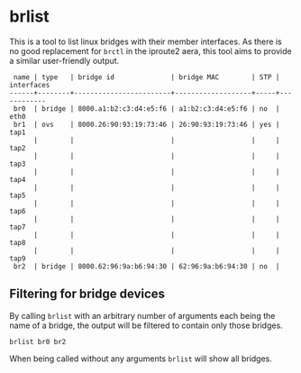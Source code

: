 brlist
======

This is a tool to list linux bridges with their member interfaces.
As there is no good replacement for `brctl` in the iproute2 aera,
this tool aims to provide a similar user-friendly output.

```
 name | type   | bridge id              | bridge MAC        | STP | interfaces
------+--------+------------------------+-------------------+-----+------------
 br0  | bridge | 8000.a1:b2:c3:d4:e5:f6 | a1:b2:c3:d4:e5:f6 | no  | eth0
 br1  | ovs    | 8000.26:90:93:19:73:46 | 26:90:93:19:73:46 | yes | tap1
      |        |                        |                   |     | tap2
      |        |                        |                   |     | tap3
      |        |                        |                   |     | tap4
      |        |                        |                   |     | tap5
      |        |                        |                   |     | tap6
      |        |                        |                   |     | tap7
      |        |                        |                   |     | tap8
      |        |                        |                   |     | tap9
 br2  | bridge | 8000.62:96:9a:b6:94:30 | 62:96:9a:b6:94:30 | no  |
```


Filtering for bridge devices
----------------------------

By calling `brlist` with an arbitrary number of arguments each being
the name of a bridge, the output will be filtered to contain only
those bridges.

```
brlist br0 br2
```

When being called without any arguments `brlist` will show all bridges.
